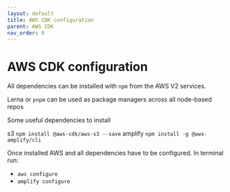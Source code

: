```yaml
---
layout: default
title: AWS CDK configuration
parent: AWS CDK
nav_order: 8
---
```


# AWS CDK configuration

All dependencies can be installed with `npm` from the AWS V2 services.

Lerna  or `pnpm` can be used as package managers across all node-based repos

Some useful dependencies to install

s3 `npm install @aws-cdk/aws-s3 --save`
amplify `npm install -g @aws-amplify/cli`

Once installed AWS and all dependencies have to be configured. In terminal run:

- `aws configure`
- `amplify configure`
